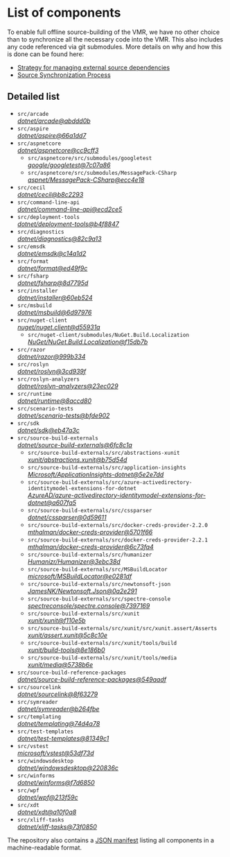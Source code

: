 ﻿# List of components

To enable full offline source-building of the VMR, we have no other choice than to synchronize all the necessary code into the VMR. This also includes any code referenced via git submodules. More details on why and how this is done can be found here:
- [Strategy for managing external source dependencies](src/arcade/Documentation/UnifiedBuild/VMR-Strategy-For-External-Source.md)
- [Source Synchronization Process](src/arcade/Documentation/UnifiedBuild/VMR-Design-And-Operation.md#source-synchronization-process)

## Detailed list

<!-- component list beginning -->
- `src/arcade`  
*[dotnet/arcade@abddd0b](https://github.com/dotnet/arcade/tree/abddd0bd5145578246dcadda264c7557f2a935a9)*
- `src/aspire`  
*[dotnet/aspire@66a1dd7](https://github.com/dotnet/aspire/tree/66a1dd77e4077592a587c1429c8814d1057dc474)*
- `src/aspnetcore`  
*[dotnet/aspnetcore@cc9cff3](https://github.com/dotnet/aspnetcore/tree/cc9cff31eb828f5849c07afc46b08baeda42b399)*
    - `src/aspnetcore/src/submodules/googletest`  
    *[google/googletest@7c07a86](https://github.com/google/googletest/tree/7c07a863693b0c831f80473f7c6905d7e458682c)*
    - `src/aspnetcore/src/submodules/MessagePack-CSharp`  
    *[aspnet/MessagePack-CSharp@ecc4e18](https://github.com/aspnet/MessagePack-CSharp/tree/ecc4e18ad7a0c7db51cd7e3d2997a291ed01444d)*
- `src/cecil`  
*[dotnet/cecil@b8c2293](https://github.com/dotnet/cecil/tree/b8c2293cd1cbd9d0fe6f32d7b5befbd526b5a175)*
- `src/command-line-api`  
*[dotnet/command-line-api@ecd2ce5](https://github.com/dotnet/command-line-api/tree/ecd2ce5eafbba3008a7d4f5d04b025d30928c812)*
- `src/deployment-tools`  
*[dotnet/deployment-tools@b4f8847](https://github.com/dotnet/deployment-tools/tree/b4f8847a36543b3274dc252534d0175de35bd16c)*
- `src/diagnostics`  
*[dotnet/diagnostics@82c9a13](https://github.com/dotnet/diagnostics/tree/82c9a134f8c13dcfe8a9c243a19ee1861bbcb8ea)*
- `src/emsdk`  
*[dotnet/emsdk@c14a1d2](https://github.com/dotnet/emsdk/tree/c14a1d2af9d67eec272ff7d7f3c5bb6b114798fe)*
- `src/format`  
*[dotnet/format@ed49f9c](https://github.com/dotnet/format/tree/ed49f9c7d60f259d435047f22f4eb7a57437caeb)*
- `src/fsharp`  
*[dotnet/fsharp@8d7795d](https://github.com/dotnet/fsharp/tree/8d7795d4a68a21010577f11084ba937e51daf9a3)*
- `src/installer`  
*[dotnet/installer@60eb524](https://github.com/dotnet/installer/tree/60eb5248fc7e1149fa982a9dfb5cfb4eb234130c)*
- `src/msbuild`  
*[dotnet/msbuild@6d97976](https://github.com/dotnet/msbuild/tree/6d97976719d4aefae595ee919b942da452e97e57)*
- `src/nuget-client`  
*[nuget/nuget.client@d55931a](https://github.com/nuget/nuget.client/tree/d55931a69dcda3dcb87ba46a09fe268e0febc223)*
    - `src/nuget-client/submodules/NuGet.Build.Localization`  
    *[NuGet/NuGet.Build.Localization@f15db7b](https://github.com/NuGet/NuGet.Build.Localization/tree/f15db7b7c6f5affbea268632ef8333d2687c8031)*
- `src/razor`  
*[dotnet/razor@999b334](https://github.com/dotnet/razor/tree/999b33452cdd3c4ac639e21419f4b34f2999571d)*
- `src/roslyn`  
*[dotnet/roslyn@3cd939f](https://github.com/dotnet/roslyn/tree/3cd939f76803da435c20b082a5cfcc844386fcfb)*
- `src/roslyn-analyzers`  
*[dotnet/roslyn-analyzers@23ec029](https://github.com/dotnet/roslyn-analyzers/tree/23ec029b47d68b1a80348c0dabc3bccf013c1fe6)*
- `src/runtime`  
*[dotnet/runtime@8accd80](https://github.com/dotnet/runtime/tree/8accd8073a44f5835b39e0584f17d1aff1771121)*
- `src/scenario-tests`  
*[dotnet/scenario-tests@bfde902](https://github.com/dotnet/scenario-tests/tree/bfde902a10d7b672f4fc7e844198ede405dbb9c6)*
- `src/sdk`  
*[dotnet/sdk@eb47a3c](https://github.com/dotnet/sdk/tree/eb47a3cf296746d8624124b5c002db9dc81bbc44)*
- `src/source-build-externals`  
*[dotnet/source-build-externals@6fc8c1a](https://github.com/dotnet/source-build-externals/tree/6fc8c1ac45220a4d9b4c59bf2ff187dafcb1da3f)*
    - `src/source-build-externals/src/abstractions-xunit`  
    *[xunit/abstractions.xunit@b75d54d](https://github.com/xunit/abstractions.xunit/tree/b75d54d73b141709f805c2001b16f3dd4d71539d)*
    - `src/source-build-externals/src/application-insights`  
    *[Microsoft/ApplicationInsights-dotnet@5e2e7dd](https://github.com/Microsoft/ApplicationInsights-dotnet/tree/5e2e7ddda961ec0e16a75b1ae0a37f6a13c777f5)*
    - `src/source-build-externals/src/azure-activedirectory-identitymodel-extensions-for-dotnet`  
    *[AzureAD/azure-activedirectory-identitymodel-extensions-for-dotnet@a607fa5](https://github.com/AzureAD/azure-activedirectory-identitymodel-extensions-for-dotnet/tree/a607fa5e0005a6178cf1d2fed4fa0f8179cdb186)*
    - `src/source-build-externals/src/cssparser`  
    *[dotnet/cssparser@0d59611](https://github.com/dotnet/cssparser/tree/0d59611784841735a7778a67aa6e9d8d000c861f)*
    - `src/source-build-externals/src/docker-creds-provider-2.2.0`  
    *[mthalman/docker-creds-provider@5701f66](https://github.com/mthalman/docker-creds-provider/tree/5701f6667c1fbd805684857baaa860383bbdfed7)*
    - `src/source-build-externals/src/docker-creds-provider-2.2.1`  
    *[mthalman/docker-creds-provider@6c73fa4](https://github.com/mthalman/docker-creds-provider/tree/6c73fa4784795ae07f49305a057abf5c473d2adb)*
    - `src/source-build-externals/src/humanizer`  
    *[Humanizr/Humanizer@3ebc38d](https://github.com/Humanizr/Humanizer/tree/3ebc38de585fc641a04b0e78ed69468453b0f8a1)*
    - `src/source-build-externals/src/MSBuildLocator`  
    *[microsoft/MSBuildLocator@e0281df](https://github.com/microsoft/MSBuildLocator/tree/e0281df33274ac3c3e22acc9b07dcb4b31d57dc0)*
    - `src/source-build-externals/src/newtonsoft-json`  
    *[JamesNK/Newtonsoft.Json@0a2e291](https://github.com/JamesNK/Newtonsoft.Json/tree/0a2e291c0d9c0c7675d445703e51750363a549ef)*
    - `src/source-build-externals/src/spectre-console`  
    *[spectreconsole/spectre.console@7397169](https://github.com/spectreconsole/spectre.console/tree/7397169a2757dc3657598bdea4ac222c0f283425)*
    - `src/source-build-externals/src/xunit`  
    *[xunit/xunit@f110e5b](https://github.com/xunit/xunit/tree/f110e5bee5dfd4c08339587c9c3df9292fcb597c)*
    - `src/source-build-externals/src/xunit/src/xunit.assert/Asserts`  
    *[xunit/assert.xunit@5c8c10e](https://github.com/xunit/assert.xunit/tree/5c8c10e085eb42f39f2fe0b40c94bf56649eb0a4)*
    - `src/source-build-externals/src/xunit/tools/build`  
    *[xunit/build-tools@8e186b0](https://github.com/xunit/build-tools/tree/8e186b0f8e398796e75453f3f18952b06d29fdfd)*
    - `src/source-build-externals/src/xunit/tools/media`  
    *[xunit/media@5738b6e](https://github.com/xunit/media/tree/5738b6e86f08e0389c4392b939c20e3eca2d9822)*
- `src/source-build-reference-packages`  
*[dotnet/source-build-reference-packages@549aadf](https://github.com/dotnet/source-build-reference-packages/tree/549aadff1660b230bdfffa562eea3edf59dd0bb4)*
- `src/sourcelink`  
*[dotnet/sourcelink@8f63279](https://github.com/dotnet/sourcelink/tree/8f632790ea2ae7a6500ec0b16f13e39037ee9dcc)*
- `src/symreader`  
*[dotnet/symreader@b264fbe](https://github.com/dotnet/symreader/tree/b264fbe4dfb1e665a49f052940697bd6dabd561f)*
- `src/templating`  
*[dotnet/templating@74d4a78](https://github.com/dotnet/templating/tree/74d4a78aeb9518b5973ad3e710347e5aec583ddd)*
- `src/test-templates`  
*[dotnet/test-templates@81349c1](https://github.com/dotnet/test-templates/tree/81349c13c2b8e8babf1cdd4e7ab350fbb1b193a4)*
- `src/vstest`  
*[microsoft/vstest@53df73d](https://github.com/microsoft/vstest/tree/53df73d3373e7964f6fb37f4437bda2720a75ef2)*
- `src/windowsdesktop`  
*[dotnet/windowsdesktop@220836c](https://github.com/dotnet/windowsdesktop/tree/220836ccc946baf3888df8fa4be009355d3e3e0e)*
- `src/winforms`  
*[dotnet/winforms@f7d6850](https://github.com/dotnet/winforms/tree/f7d6850caa53f62816d977e737d6cb2a537f0d9a)*
- `src/wpf`  
*[dotnet/wpf@213f59c](https://github.com/dotnet/wpf/tree/213f59cf387c074317d1ae5827281378b6205c24)*
- `src/xdt`  
*[dotnet/xdt@a10f0a8](https://github.com/dotnet/xdt/tree/a10f0a85b91b1e2e18cbd2ea2537eae9c5a64ea9)*
- `src/xliff-tasks`  
*[dotnet/xliff-tasks@73f0850](https://github.com/dotnet/xliff-tasks/tree/73f0850939d96131c28cf6ea6ee5aacb4da0083a)*
<!-- component list end -->

The repository also contains a [JSON manifest](https://github.com/dotnet/dotnet/blob/main/src/source-manifest.json) listing all components in a machine-readable format.
